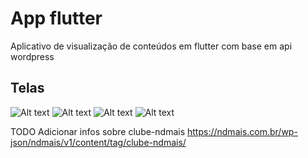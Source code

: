# App flutter

Aplicativo de visualização de conteúdos em flutter com base em api wordpress

## Telas

![Alt text](assets/screen/screen_01.jpeg)
![Alt text](assets/screen/screen_02.jpeg)
![Alt text](assets/screen/screen_03.jpeg) 
![Alt text](assets/screen/screen_04.jpeg)

TODO
Adicionar infos sobre clube-ndmais
https://ndmais.com.br/wp-json/ndmais/v1/content/tag/clube-ndmais/